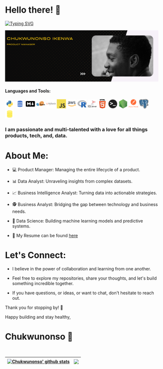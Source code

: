 # Hello there! 👋

[![Typing SVG](https://readme-typing-svg.demolab.com?font=Fira+Code&pause=1000&color=318D97FB&random=false&width=435&lines=Feel+free+to+connect)](https://git.io/typing-svg)

<img src="Email header for newsletter.png" alt="Introduction to my page">

<!--
-->

#### Languages and Tools:

<code><img height="30" src="https://github.com/github/explore/blob/main/topics/python/python.png"></code>
<code><img height="30" src="https://github.com/github/explore/blob/main/topics/sql/sql.png"></code>
<code><img height="30" src="https://github.com/github/explore/blob/main/topics/markdown/markdown.png"></code>
<code><img height="30" src="https://github.com/github/explore/blob/main/topics/scikit-learn/scikit-learn.png"></code>
<code><img height="30" src="https://github.com/github/explore/blob/main/topics/pytorch/pytorch.png"></code>
<code><img height="30" src="https://raw.githubusercontent.com/github/explore/80688e429a7d4ef2fca1e82350fe8e3517d3494d/topics/javascript/javascript.png"></code>
<code><img height="30" src="https://github.com/github/explore/blob/main/topics/aws/aws.png"></code>
<code><img height="30" src="https://github.com/github/explore/blob/main/topics/r/r.png"></code>
<code><img height="30" src="https://github.com/github/explore/blob/main/topics/sql-server/sql-server.png"></code>
<code><img height="30" src="https://github.com/github/explore/blob/main/topics/html/html.png"></code>
<code><img height="30" src="https://github.com/github/explore/blob/main/topics/terminal/terminal.png"></code>
<code><img height="30" src="https://raw.githubusercontent.com/github/explore/80688e429a7d4ef2fca1e82350fe8e3517d3494d/topics/nodejs/nodejs.png"></code>
<code><img height="30" src="https://github.com/github/explore/blob/main/topics/postman/postman.png"></code>
<code><img height="30" src="https://github.com/github/explore/blob/main/topics/postgresql/postgresql.png"></code>
<code><img height="30" src="https://github.com/github/explore/blob/main/topics/database/database.png"></code>


### I am passionate and multi-talented with a love for all things products, tech, and, data. 

# About Me:

- 💻 Product Manager: Managing the entire lifecycle of a product.
- 📊 Data Analyst: Unraveling insights from complex datasets.
- 📈 Business Intelligence Analyst: Turning data into actionable strategies.
- 🕵️ Business Analyst: Bridging the gap between technology and business needs.
- 🌱 Data Science: Building machine learning models and predictive systems. 
  
- 👯 My Resume can be found [here](https://docs.google.com/document/d/1lQkOOdn8LABxqu6q2uBAIOJLiDpujS68H4z0vEgkBAg/edit?usp=sharing)

# Let's Connect:
- I believe in the power of collaboration and learning from one another. 
- Feel free to explore my repositories, share your thoughts, and let's build something incredible together. 

- If you have questions, or ideas, or want to chat, don't hesitate to reach out.

Thank you for stopping by! 🌟

Happy building and stay healthy,
# Chukwunonso 🚀
<br />


|<a href="https://github.com/chukwunonsoikenwa/github-readme-stats"><img align="center" src="https://github-readme-stats.vercel.app/api?username=chukwunonsoikenwa&show_icons=true&include_all_commits=true&theme=dark&count_private=true&hide_border=true&border_radius=2&hide=stars" alt="Chukwunonso' github stats" /></a> | <a href="https://github.com/chukwunonsoikenwa/github-readme-stats"><img align="center" src="https://github-readme-stats.vercel.app/api/top-langs/?username=chukwunonsoikenwa&layout=compact&theme=dark&hide_border=true&hide=html,css" /></a> |
| ------------- | -------------- |

<br />
<br />

